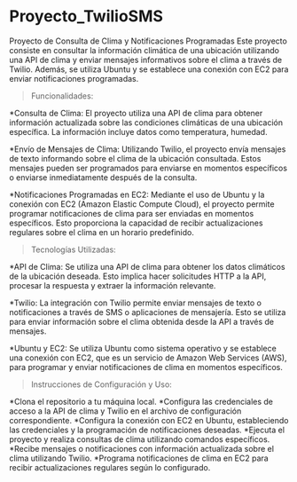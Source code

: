 # Proyecto_TwilioSMS
Proyecto de Consulta de Clima y Notificaciones Programadas
Este proyecto consiste en consultar la información climática de una ubicación utilizando una API de clima y enviar mensajes informativos sobre el clima a través de Twilio. Además, se utiliza Ubuntu y se establece una conexión con EC2 para enviar notificaciones programadas.

>Funcionalidades:

*Consulta de Clima: El proyecto utiliza una API de clima para obtener información actualizada sobre las condiciones climáticas de una ubicación específica. La información incluye datos como temperatura, humedad.

*Envío de Mensajes de Clima: Utilizando Twilio, el proyecto envía mensajes de texto informando sobre el clima de la ubicación consultada. Estos mensajes pueden ser programados para enviarse en momentos específicos o enviarse inmediatamente después de la consulta.

*Notificaciones Programadas en EC2: Mediante el uso de Ubuntu y la conexión con EC2 (Amazon Elastic Compute Cloud), el proyecto permite programar notificaciones de clima para ser enviadas en momentos específicos. Esto proporciona la capacidad de recibir actualizaciones regulares sobre el clima en un horario predefinido.

>Tecnologías Utilizadas:

*API de Clima: Se utiliza una API de clima para obtener los datos climáticos de la ubicación deseada. Esto implica hacer solicitudes HTTP a la API, procesar la respuesta y extraer la información relevante.

*Twilio: La integración con Twilio permite enviar mensajes de texto o notificaciones a través de SMS o aplicaciones de mensajería. Esto se utiliza para enviar información sobre el clima obtenida desde la API a través de mensajes.

*Ubuntu y EC2: Se utiliza Ubuntu como sistema operativo y se establece una conexión con EC2, que es un servicio de Amazon Web Services (AWS), para programar y enviar notificaciones de clima en momentos específicos.

>Instrucciones de Configuración y Uso:

*Clona el repositorio a tu máquina local.
*Configura las credenciales de acceso a la API de clima y Twilio en el archivo de configuración correspondiente.
*Configura la conexión con EC2 en Ubuntu, estableciendo las credenciales y la programación de notificaciones deseadas.
*Ejecuta el proyecto y realiza consultas de clima utilizando comandos específicos.
*Recibe mensajes o notificaciones con información actualizada sobre el clima utilizando Twilio.
*Programa notificaciones de clima en EC2 para recibir actualizaciones regulares según lo configurado.
